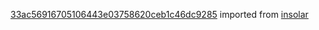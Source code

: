 [33ac56916705106443e03758620ceb1c46dc9285](https://github.com/insolar/insolar/commit/33ac56916705106443e03758620ceb1c46dc9285) imported from [insolar](https://github.com/insolar/insolar)
